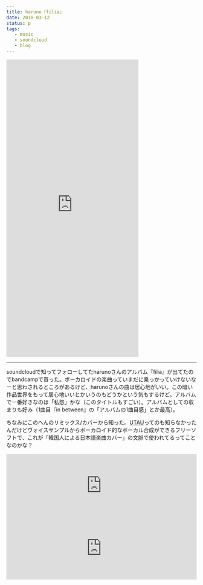 ```yaml
---
title: haruno『filia』
date: 2018-03-12
status: p
tags:
   - music
   - soundcloud
   - blog
---
```


<iframe style="border: 0; width: 350px; height: 786px;" src="https://bandcamp.com/EmbeddedPlayer/album=282574664/size=large/bgcol=ffffff/linkcol=0687f5/transparent=true/" seamless><a href="http://xupxq.bandcamp.com/album/filia">filia by haruno</a></iframe>

---

soundcloudで知ってフォローしてたharunoさんのアルバム『filia』が出てたのでbandcampで買った。ボーカロイドの楽曲っていまだに乗っかっていけないなーと思わされるところがあるけど、harunoさんの曲は居心地がいい。この暗い作品世界をもって居心地いいとかいうのもどうかという気もするけど。アルバムで一番好きなのは「私怨」かな（このタイトルもすごい）。アルバムとしての収まりも好み（1曲目『in between』の「アルバムの1曲目感」とか最高）。

ちなみにこのへんのリミックス/カバーから知った。[UTAU]([http://utau2008.web.fc2.com/)ってのも知らなかったんだけどヴォイスサンプルからボーカロイド的なボーカル合成ができるフリーソフトで、これが「韓国人による日本語楽曲カバー」の文脈で使われてるってことなのかな？

<iframe width="100%" height="166" scrolling="no" frameborder="no" allow="autoplay" src="https://w.soundcloud.com/player/?url=https%3A//api.soundcloud.com/tracks/346971135&color=%23ff5500&auto_play=false&hide_related=false&show_comments=true&show_user=true&show_reposts=false&show_teaser=true"></iframe>

<iframe width="100%" height="166" scrolling="no" frameborder="no" allow="autoplay" src="https://w.soundcloud.com/player/?url=https%3A//api.soundcloud.com/tracks/344831578&color=%23ff5500&auto_play=false&hide_related=false&show_comments=true&show_user=true&show_reposts=false&show_teaser=true"></iframe>
